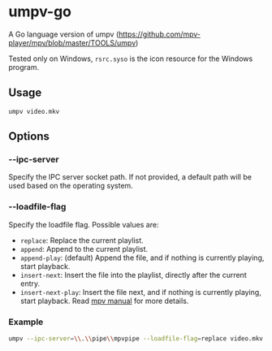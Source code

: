 # umpv-go
A Go language version of umpv (https://github.com/mpv-player/mpv/blob/master/TOOLS/umpv)

Tested only on Windows, `rsrc.syso` is the icon resource for the Windows program.

## Usage
`umpv video.mkv`

## Options
### --ipc-server
Specify the IPC server socket path. If not provided, a default path will be used based on the operating system.

### --loadfile-flag
Specify the loadfile flag. Possible values are:
- `replace`: Replace the current playlist.
- `append`: Append to the current playlist.
- `append-play`: (default) Append the file, and if nothing is currently playing, start playback.
- `insert-next`: Insert the file into the playlist, directly after the current entry.
- `insert-next-play`: Insert the file next, and if nothing is currently playing, start playback. 
Read [mpv manual](https://mpv.io/manual/master/#command-interface-[%3Coptions%3E]]]) for more details.

### Example
```sh
umpv --ipc-server=\\.\\pipe\\mpvpipe --loadfile-flag=replace video.mkv
```
